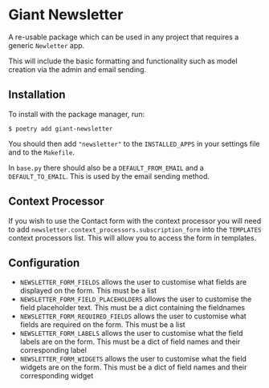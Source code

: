 # Giant Newsletter

A re-usable package which can be used in any project that requires a generic `Newletter` app. 

This will include the basic formatting and functionality such as model creation via the admin and email sending.

## Installation

To install with the package manager, run:

    $ poetry add giant-newsletter

You should then add `"newsletter"` to the `INSTALLED_APPS` in your settings file and to the `Makefile`.  

In `base.py` there should also be a `DEFAULT_FROM_EMAIL` and a `DEFAULT_TO_EMAIL`. This is used by the email sending method.

 ## Context Processor
 If you wish to use the Contact form with the context processor you will need to add `newsletter.context_processors.subscription_form` into the `TEMPLATES` context processors list. This will allow you to access the form in templates.
 
 ## Configuration

- `NEWSLETTER_FORM_FIELDS` allows the user to customise what fields are displayed on the form. This must be a list
- `NEWSLETTER_FORM_FIELD_PLACEHOLDERS` allows the user to customise the field placeholder text. This must be a dict containing the fieldnames
- `NEWSLETTER_FORM_REQUIRED_FIELDS` allows the user to customise what fields are required on the form. This must be a list
- `NEWSLETTER_FORM_LABELS` allows the user to customise what the field labels are on the form. This must be a dict of field names and their corresponding label
- `NEWSLETTER_FORM_WIDGETS` allows the user to customise what the field widgets are on the form. This must be a dict of field names and their corresponding widget
